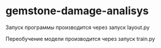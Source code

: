 # gemstone-damage-analisys
Запуск программы производится через запуск layout.py

Переобучение модели производится через запуск train.py
